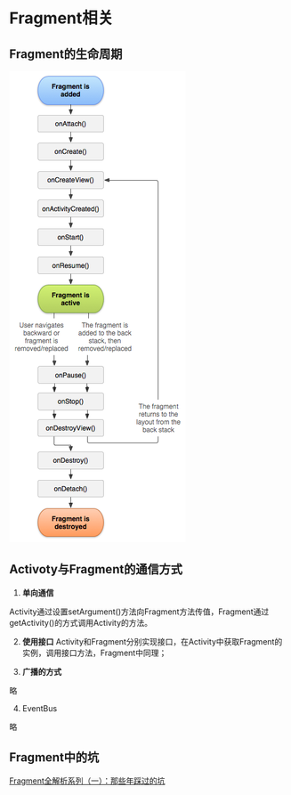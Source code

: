 # Fragment相关

## Fragment的生命周期

![Fragment生命周期](../img/fragment_lifecycle.png)

## Activoty与Fragment的通信方式

1. **单向通信**

  Activity通过设置setArgument()方法向Fragment方法传值，Fragment通过getActivity()的方式调用Activity的方法。

2. **使用接口**
  Activity和Fragment分别实现接口，在Activity中获取Fragment的实例，调用接口方法，Fragment中同理；

3. **广播的方式**

  略

4. EventBus

  略

## Fragment中的坑

[Fragment全解析系列（一）：那些年踩过的坑](http://www.jianshu.com/p/d9143a92ad94)

